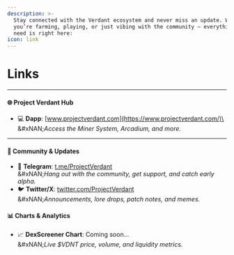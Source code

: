 ```yaml
---
description: >-
  Stay connected with the Verdant ecosystem and never miss an update. Whether
  you’re farming, playing, or just vibing with the community — everything you
  need is right here:
icon: link
---
```


# Links

***

#### 🌐 **Project Verdant Hub**

* 💻 **Dapp**: [www.projectverdant.com](https://www.projectverdant.com/)\
  &#xNAN;_&#x41;ccess the Miner System, Arcadium, and more._

***

#### 📢 **Community & Updates**

* 📣 **Telegram**: [t.me/ProjectVerdant](https://www.t.me/verdantprotocol)\
  &#xNAN;_&#x48;ang out with the community, get support, and catch early alpha._
* 🐦 **Twitter/X**: [twitter.com/ProjectVerdant](https://x.com/ProjectVerdant)\
  &#xNAN;_&#x41;nnouncements, lore drops, patch notes, and memes._

#### 📊 **Charts & Analytics**

* 📈 **DexScreener Chart**: Coming soon...\
  &#xNAN;_&#x4C;ive $VDNT price, volume, and liquidity metrics._
